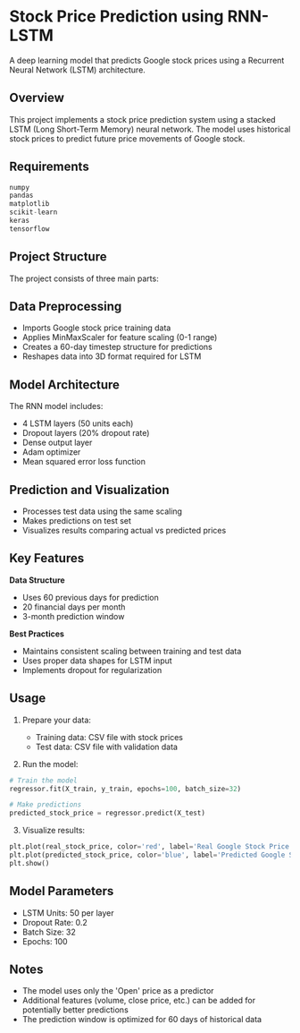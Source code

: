 # Stock Price Prediction using RNN-LSTM

A deep learning model that predicts Google stock prices using a Recurrent Neural Network (LSTM) architecture.

## Overview

This project implements a stock price prediction system using a stacked LSTM (Long Short-Term Memory) neural network. The model uses historical stock prices to predict future price movements of Google stock.

## Requirements

```python
numpy
pandas
matplotlib
scikit-learn
keras
tensorflow
```

## Project Structure

The project consists of three main parts:

## Data Preprocessing

- Imports Google stock price training data
- Applies MinMaxScaler for feature scaling (0-1 range)
- Creates a 60-day timestep structure for predictions
- Reshapes data into 3D format required for LSTM

## Model Architecture

The RNN model includes:
- 4 LSTM layers (50 units each)
- Dropout layers (20% dropout rate)
- Dense output layer
- Adam optimizer
- Mean squared error loss function

## Prediction and Visualization

- Processes test data using the same scaling
- Makes predictions on test set
- Visualizes results comparing actual vs predicted prices
## Key Features

**Data Structure**
- Uses 60 previous days for prediction
- 20 financial days per month
- 3-month prediction window

**Best Practices**
- Maintains consistent scaling between training and test data
- Uses proper data shapes for LSTM input
- Implements dropout for regularization

## Usage

1. Prepare your data:
   - Training data: CSV file with stock prices
   - Test data: CSV file with validation data

2. Run the model:
```python
# Train the model
regressor.fit(X_train, y_train, epochs=100, batch_size=32)

# Make predictions
predicted_stock_price = regressor.predict(X_test)
```

3. Visualize results:
```python
plt.plot(real_stock_price, color='red', label='Real Google Stock Price')
plt.plot(predicted_stock_price, color='blue', label='Predicted Google Stock Price')
plt.show()
```

## Model Parameters

- LSTM Units: 50 per layer
- Dropout Rate: 0.2
- Batch Size: 32
- Epochs: 100

## Notes

- The model uses only the 'Open' price as a predictor
- Additional features (volume, close price, etc.) can be added for potentially better predictions
- The prediction window is optimized for 60 days of historical data